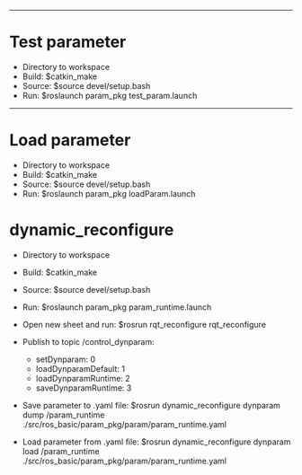 --------------------------------------------------------------------------------------
# Test parameter
- Directory to workspace
- Build: $catkin_make
- Source: $source devel/setup.bash
- Run: $roslaunch param_pkg test_param.launch

--------------------------------------------------------------------------------------
# Load parameter
- Directory to workspace
- Build: $catkin_make
- Source: $source devel/setup.bash
- Run: $roslaunch param_pkg loadParam.launch

# dynamic_reconfigure
- Directory to workspace
- Build: $catkin_make
- Source: $source devel/setup.bash
- Run: $roslaunch param_pkg param_runtime.launch
- Open new sheet and run: $rosrun rqt_reconfigure rqt_reconfigure
- Publish to topic /control_dynparam:
    + setDynparam:          0
    + loadDynparamDefault:  1
    + loadDynparamRuntime:  2
    + saveDynparamRuntime:  3

- Save parameter  to  .yaml file: $rosrun dynamic_reconfigure dynparam dump /param_runtime ./src/ros_basic/param_pkg/param/param_runtime.yaml
- Load parameter from .yaml file: $rosrun dynamic_reconfigure dynparam load /param_runtime ./src/ros_basic/param_pkg/param/param_runtime.yaml
